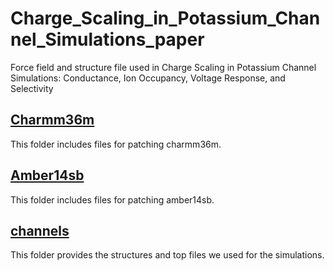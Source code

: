 # Charge_Scaling_in_Potassium_Channel_Simulations_paper
Force field and structure file used in Charge Scaling in Potassium Channel Simulations: Conductance, Ion Occupancy, Voltage Response, and Selectivity
## [Charmm36m](Charmm36m/README.md)  
This folder includes files for patching charmm36m.  

## [Amber14sb](Amber14sb/README.md)
This folder includes files for patching amber14sb.   

## [channels](channels/README.md)
This folder provides the structures and top files we used for the simulations.  

